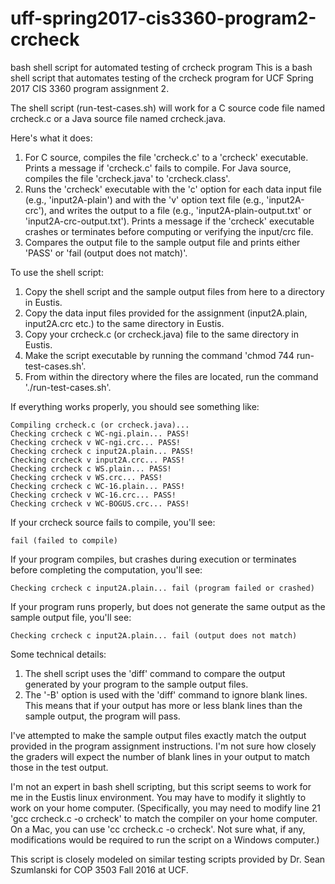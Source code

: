 # uff-spring2017-cis3360-program2-crcheck
bash shell script for automated testing of crcheck program
This is a bash shell script that automates testing of the crcheck program for UCF Spring 2017 CIS 3360 program assignment 2.

The shell script (run-test-cases.sh) will work for a C source code file named crcheck.c or a Java source file named crcheck.java.

Here's what it does:

1. For C source, compiles the file 'crcheck.c' to a 'crcheck' executable. Prints a message if 'crcheck.c' fails to compile. For Java source, compiles the file 'crcheck.java' to 'crcheck.class'.
2. Runs the 'crcheck' executable with the 'c' option for each data input file (e.g., 'input2A-plain') and with the 'v' option text file (e.g., 'input2A-crc'), and writes the output to a file (e.g., 'input2A-plain-output.txt' or 'input2A-crc-output.txt'). Prints a message if the 'crcheck' executable crashes or terminates before computing or verifying the input/crc file.
3. Compares the output file to the sample output file and prints either 'PASS' or 'fail (output does not match)'.


To use the shell script:

1. Copy the shell script and the sample output files from here to a directory in Eustis.
2. Copy the data input files provided for the assignment (input2A.plain, input2A.crc etc.) to the same directory in Eustis.
3. Copy your crcheck.c (or crcheck.java) file to the same directory in Eustis.
4. Make the script executable by running the command 'chmod 744 run-test-cases.sh'.
5. From within the directory where the files are located, run the command './run-test-cases.sh'.

If everything works properly, you should see something like:

```
Compiling crcheck.c (or crcheck.java)...
Checking crcheck c WC-ngi.plain... PASS!
Checking crcheck v WC-ngi.crc... PASS!
Checking crcheck c input2A.plain... PASS!
Checking crcheck v input2A.crc... PASS!
Checking crcheck c WS.plain... PASS!
Checking crcheck v WS.crc... PASS!
Checking crcheck c WC-16.plain... PASS!
Checking crcheck v WC-16.crc... PASS!
Checking crcheck v WC-BOGUS.crc... PASS!
```


If your crcheck source fails to compile, you'll see:

```
fail (failed to compile)
```


If your program compiles, but crashes during execution or terminates before completing the computation, you'll see:

```
Checking crcheck c input2A.plain... fail (program failed or crashed)
```


If your program runs properly, but does not generate the same output as the sample output file, you'll see:

```
Checking crcheck c input2A.plain... fail (output does not match)
```

Some technical details:

1. The shell script uses the 'diff' command to compare the output generated by your program to the sample output files.
2. The '-B' option is used with the 'diff' command to ignore blank lines. This means that if your output has more or less blank lines than the sample output, the program will pass.

I've attempted to make the sample output files exactly match the output provided in the program assignment instructions. I'm not sure how closely the graders will expect the number of blank lines in your output to match those in the test output.

I'm not an expert in bash shell scripting, but this script seems to work for me in the Eustis linux environment. You may have to modify it slightly to work on your home computer. (Specifically, you may need to modify line 21 'gcc crcheck.c -o crcheck' to match the compiler on your home computer. On a Mac, you can use 'cc crcheck.c -o crcheck'. Not sure what, if any, modifications would be required to run the script on a Windows computer.)

This script is closely modeled on similar testing scripts provided by Dr. Sean Szumlanski for COP 3503 Fall 2016 at UCF.
